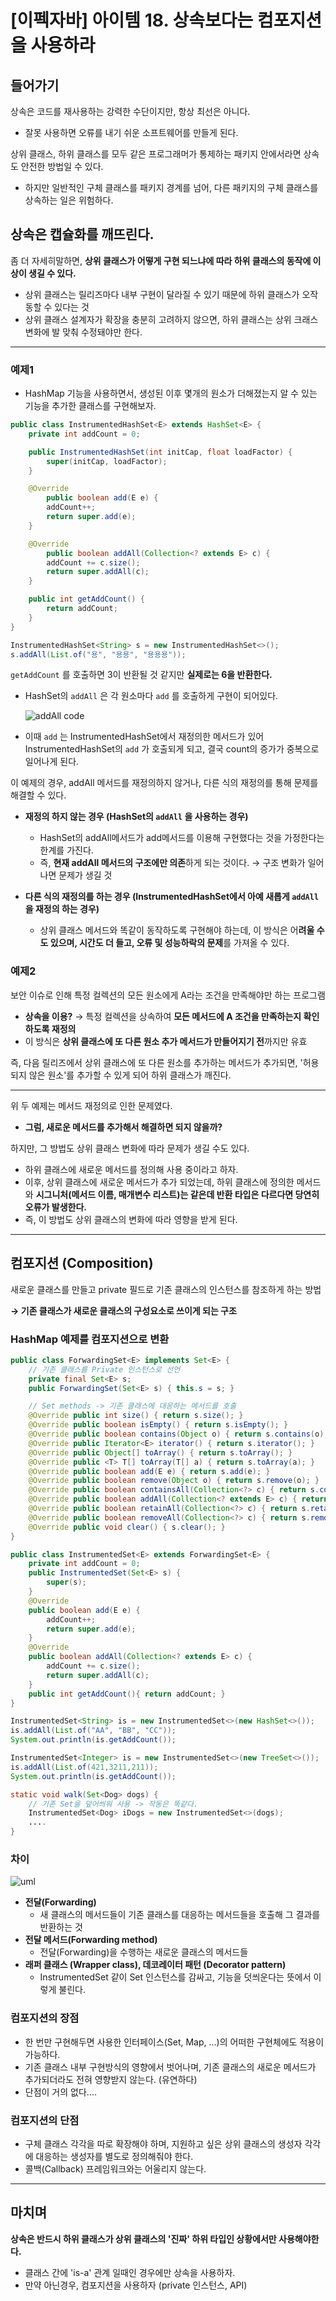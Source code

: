 # [이펙자바] 아이템 18. 상속보다는 컴포지션을 사용하라

## 들어가기

상속은 코드를 재사용하는 강력한 수단이지만, 항상 최선은 아니다.

- 잘못 사용하면 오류를 내기 쉬운 소프트웨어를 만들게 된다.

상위 클래스, 하위 클래스를 모두 같은 프로그래머가 통제하는 패키지 안에서라면 상속도 안전한 방법일 수 있다.

- 하지만 일반적인 구체 클래스를 패키지 경계를 넘어, 다른 패키지의 구체 클래스를 상속하는 일은 위험하다.

## 상속은 캡슐화를 깨뜨린다.

좀 더 자세히말하면, **상위 클래스가 어떻게 구현 되느냐에 따라 하위 클래스의 동작에 이상이 생길 수 있다.**

- 상위 클래스는 릴리즈마다 내부 구현이 달라질 수 있기 때문에 하위 클래스가 오작동할 수 있다는 것
- 상위 클래스 설계자가 확장을 충분히 고려하지 않으면, 하위 클래스는 상위 크래스 변화에 발 맞춰 수정돼야만 한다.

---

### 예제1

- HashMap 기능을 사용하면서, 생성된 이후 몇개의 원소가 더해졌는지 알 수 있는 기능을 추가한 클래스를 구현해보자.

```java
public class InstrumentedHashSet<E> extends HashSet<E> {
	private int addCount = 0;

	public InstrumentedHashSet(int initCap, float loadFactor) {
		super(initCap, loadFactor);
	}

	@Override 
        public boolean add(E e) {
		addCount++;
		return super.add(e);
	}

	@Override 
        public boolean addAll(Collection<? extends E> c) {
		addCount += c.size();
		return super.addAll(c);
	}

	public int getAddCount() {
		return addCount;
	}
}
```

```java
InstrumentedHashSet<String> s = new InstrumentedHashSet<>();
s.addAll(List.of("용", "용용", "용용용"));
```

`getAddCount` 를 호출하면 3이 반환될 것 같지만 **실제로는 6을 반환한다.**

- HashSet의 `addAll` 은 각 원소마다 `add` 를 호출하게 구현이 되어있다.

    ![addAll code](https://user-images.githubusercontent.com/37873745/105708870-58697880-5f58-11eb-9735-5e5a00c5945f.png)

- 이때 `add` 는 InstrumentedHashSet에서 재정의한 메서드가 있어 InstrumentedHashSet의 `add` 가 호출되게 되고, 결국 count의 증가가 중복으로 일어나게 된다.


이 예제의 경우, addAll 메서드를 재정의하지 않거나, 다른 식의 재정의를 통해 문제를 해결할 수 있다.

- **재정의 하지 않는 경우 (HashSet의 `addAll` 을 사용하는 경우)**
    - HashSet의 addAll메서드가 add메서드를 이용해 구현했다는 것을 가정한다는 한계를 가진다.
    - 즉, **현재 addAll 메서드의 구조에만 의존**하게 되는 것이다. → 구조 변화가 일어나면 문제가 생길 것

- **다른 식의 재정의를 하는 경우 (InstrumentedHashSet에서 아예 새롭게 `addAll` 을 재정의 하는 경우)**
    - 상위 클래스 메서드와 똑같이 동작하도록 구현해야 하는데, 이 방식은 어**려울 수도 있으며, 시간도 더 들고, 오류 및 성능하락의 문제**를 가져올 수 있다.

### 예제2

보안 이슈로 인해 특정 컬렉션의 모든 원소에게 A라는 조건을 만족해야만 하는 프로그램

- **상속을 이용?** → 특정 컬렉션을 상속하여 **모든 메서드에 A 조건을 만족하는지 확인하도록 재정의**
- 이 방식은 **상위 클래스에 또 다른 원소 추가 메서드가 만들어지기 전**까지만 유효

즉, 다음 릴리즈에서 상위 클래스에 또 다른 원소를 추가하는 메서드가 추가되면, '허용되지 않은 원소'를 추가할 수 있게 되어 하위 클래스가 깨진다.

---

위 두 예제는 메서드 재정의로 인한 문제였다.

- **그럼, 새로운 메서드를 추가해서 해결하면 되지 않을까?**

하지만, 그 방법도 상위 클래스 변화에 따라 문제가 생길 수도 있다.

- 하위 클래스에 새로운 메서드를 정의해 사용 중이라고 하자.
- 이후, 상위 클래스에 새로운 메서드가 추가 되었는데, 하위 클래스에 정의한 메서드와 **시그니처(메서드 이름, 매개변수 리스트)는 같은데 반환 타입은 다르다면 당연히 오류가 발생한다.**
- 즉, 이 방법도 상위 클래스의 변화에 따라 영향을 받게 된다.

---

## 컴포지션 (Composition)

새로운 클래스를 만들고 private 필드로 기존 클래스의 인스턴스를 참조하게 하는 방법

**→ 기존 클래스가 새로운 클래스의 구성요소로 쓰이게 되는 구조**

### HashMap 예제를 컴포지션으로 변환

```java
public class ForwardingSet<E> implements Set<E> {
    // 기존 클래스를 Private 인스턴스로 선언
    private final Set<E> s;
    public ForwardingSet(Set<E> s) { this.s = s; }

    // Set methods -> 기존 클래스에 대응하는 메서드를 호출
    @Override public int size() { return s.size(); }
    @Override public boolean isEmpty() { return s.isEmpty(); }
    @Override public boolean contains(Object o) { return s.contains(o); }
    @Override public Iterator<E> iterator() { return s.iterator(); }
    @Override public Object[] toArray() { return s.toArray(); }
    @Override public <T> T[] toArray(T[] a) { return s.toArray(a); }
    @Override public boolean add(E e) { return s.add(e); }
    @Override public boolean remove(Object o) { return s.remove(o); }
    @Override public boolean containsAll(Collection<?> c) { return s.containsAll(c); }
    @Override public boolean addAll(Collection<? extends E> c) { return s.addAll(c); }
    @Override public boolean retainAll(Collection<?> c) { return s.retainAll(c); }
    @Override public boolean removeAll(Collection<?> c) { return s.removeAll(c); }
    @Override public void clear() { s.clear(); }
}
```

```java
public class InstrumentedSet<E> extends ForwardingSet<E> {
    private int addCount = 0;
    public InstrumentedSet(Set<E> s) {
        super(s);
    }
    @Override 
    public boolean add(E e) {
        addCount++;
        return super.add(e);
    }
    @Override 
    public boolean addAll(Collection<? extends E> c) {
        addCount += c.size();
        return super.addAll(c);
    }
    public int getAddCount(){ return addCount; }
}
```

```java
InstrumentedSet<String> is = new InstrumentedSet<>(new HashSet<>());
is.addAll(List.of("AA", "BB", "CC"));
System.out.println(is.getAddCount());

InstrumentedSet<Integer> is = new InstrumentedSet<>(new TreeSet<>());
is.addAll(List.of(421,3211,211));
System.out.println(is.getAddCount());

static void walk(Set<Dog> dogs) {
	// 기존 Set을 덮어씌워 사용 -> 작동은 똑같다.
	InstrumentedSet<Dog> iDogs = new InstrumentedSet<>(dogs);
	....
}
```

### 차이

![uml](https://user-images.githubusercontent.com/37873745/105708864-56071e80-5f58-11eb-8538-b9c9aa56d8e2.png)

- **전달(Forwarding)**
    - 새 클래스의 메서드들이 기존 클래스를 대응하는 메서드들을 호출해 그 결과를 반환하는 것
- **전달 메서드(Forwarding method)**
    - 전달(Forwarding)을 수행하는 새로운 클래스의 메서드들
- **래퍼 클래스 (Wrapper class), 데코레이터 패턴 (Decorator pattern)**
    - InstrumentedSet 같이 Set 인스턴스를 감싸고, 기능을 덧씌운다는 뜻에서 이렇게 불린다.

### 컴포지션의 장점

- 한 번만 구현해두면 사용한 인터페이스(Set, Map, ...)의 어떠한 구현체에도 적용이 가능하다.
- 기존 클래스 내부 구현방식의 영향에서 벗어나며, 기존 클래스의 새로운 메서드가 추가되더라도 전혀 영향받지 않는다. (유연하다)
- 단점이 거의 없다....

### 컴포지션의 단점

- 구체 클래스 각각을 따로 확장해야 하며, 지원하고 싶은 상위 클래스의 생성자 각각에 대응하는 생성자를 별도로 정의해줘야 한다.
- 콜백(Callback) 프레임워크와는 어울리지 않는다.

---

## 마치며

**상속은 반드시 하위 클래스가 상위 클래스의 '진짜' 하위 타입인 상황에서만 사용해야한다.**

- 클래스 간에 'is-a' 관계 일때인 경우에만 상속을 사용하자.
- 만약 아닌경우, 컴포지션을 사용하자 (private 인스턴스, API)